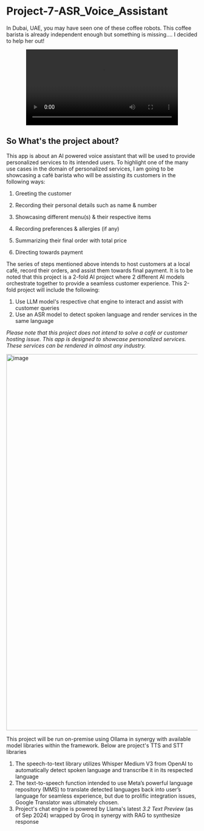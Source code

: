 # Project-7-ASR_Voice_Assistant

In Dubai, UAE, you may have seen one of these coffee robots. This coffee barista is already independent enough but something is missing.... I decided to help her out!



<div align="center">
  <video src=https://github.com/user-attachments/assets/3374d9b5-77cc-4cac-9c4e-45ff0863dcfe width="400" />
</div>



## So What's the project about?
This app is about an AI powered voice assistant that will be used to provide personalized services to its intended users. To highlight one of the many use cases in the domain of personalized services, I am going to be showcasing a café barista who will be assisting its customers in the following ways:

1)	Greeting the customer
2)	Recording their personal details such as name & number
3)	Showcasing different menu(s) & their respective items


4)	Recording preferences & allergies (if any)
5)	Summarizing their final order with total price
6)	Directing towards payment

The series of steps mentioned above intends to host customers at a local café, record their orders, and assist them towards final payment. It is to be noted that this project is a 2-fold AI project where 2 different AI models orchestrate together to provide a seamless customer experience. This 2-fold project will include the following:

1)	Use LLM model's respective chat engine to interact and assist with customer queries
2)	Use an ASR model to detect spoken language and render services in the same language
   
*Please note that this project does not intend to solve a café or customer hosting issue. This app is designed to showcase personalized services. These services can be rendered in almost any industry.*


<img width="992" alt="image" src="https://github.com/user-attachments/assets/8dbe42a7-2ba5-4746-82e8-306b28eeb146">

This project will be run on-premise using Ollama in synergy with available model libraries within the framework. Below are project's TTS and STT libraries

1)	The speech-to-text library utilizes Whisper Medium V3 from OpenAI to automatically detect spoken language and transcribe it in its respected language
2)	The text-to-speech function intended to use Meta’s powerful language repository (MMS) to translate detected languages back into user’s language for seamless experience, but due to prolific integration issues, Google Translator was ultimately chosen.
3)	Project's chat engine is powered by Llama's latest *3.2 Text Preview* (as of Sep 2024) wrapped by Groq in synergy with RAG to synthesize response
   




